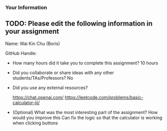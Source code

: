 ### Your Information

## TODO: Please edit the following information in your assignment

Name: Wai Kin Chu (Boris)

GitHub Handle:

- How many hours did it take you to complete this assignment?
  10 hours

- Did you collaborate or share ideas with any other students/TAs/Professors?
  No

- Did you use any external resources?
  
  https://chat.openai.com/
  https://leetcode.com/problems/basic-calculator-iii/

- (Optional) What was the most interesting part of the assignment? How would you improve this
  Can fix the logic so that the calculator is working when clicking buttons 
